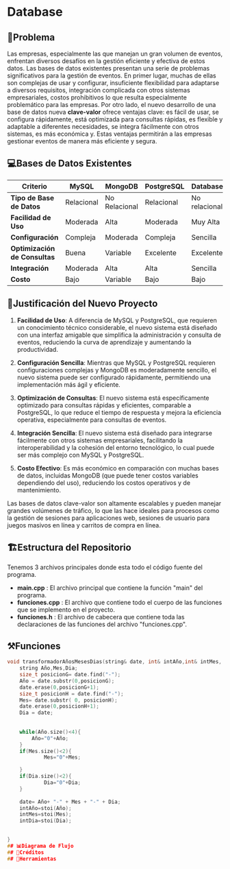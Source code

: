 # Database

## 📑Problema  
Las empresas, especialmente las que manejan un gran volumen de eventos, enfrentan diversos desafíos en la gestión eficiente y efectiva de estos datos. Las bases de datos existentes presentan una serie de problemas significativos para la gestión de eventos. En primer lugar, muchas de ellas son complejas de usar y configurar, insuficiente flexibilidad para adaptarse a diversos requisitos, integración complicada con otros sistemas empresariales, costos prohibitivos lo que resulta especialmente problemático para las empresas. Por otro lado, el nuevo desarrollo de una base de datos nueva **clave-valor** ofrece ventajas clave: es fácil de usar, se configura rápidamente, está optimizada para consultas rápidas, es flexible y adaptable a diferentes necesidades, se integra fácilmente con otros sistemas, es más económica y. Estas ventajas permitirán a las empresas gestionar eventos de manera más eficiente y segura.
## 💻Bases de Datos Existentes 

| **Criterio**               | **MySQL**                             | **MongoDB**                         | **PostgreSQL**                     | **Database**                |
|----------------------------|---------------------------------------|-------------------------------------|------------------------------------|-----------------------------------|
| **Tipo de Base de Datos**   | Relacional                            | No Relacional                       | Relacional                         | No relacional                     |
| **Facilidad de Uso**       | Moderada                              | Alta                                | Moderada                           | Muy Alta                          |
| **Configuración**          | Compleja                              | Moderada                            | Compleja                           | Sencilla                          |
| **Optimización de Consultas** | Buena                                | Variable                            | Excelente                          | Excelente                         |
| **Integración**            | Moderada                              | Alta                                | Alta                               | Sencilla                          |
| **Costo**                  | Bajo                                  | Variable                            | Bajo                               | Bajo                              |

## 📘Justificación del Nuevo Proyecto

1. **Facilidad de Uso**: A diferencia de MySQL y PostgreSQL, que requieren un conocimiento técnico considerable, el nuevo sistema está diseñado con una interfaz amigable que simplifica la administración y consulta de eventos, reduciendo la curva de aprendizaje y aumentando la productividad.

2. **Configuración Sencilla**: Mientras que MySQL y PostgreSQL requieren configuraciones complejas y MongoDB es moderadamente sencillo, el nuevo sistema puede ser configurado rápidamente, permitiendo una implementación más ágil y eficiente.

3. **Optimización de Consultas**: El nuevo sistema está específicamente optimizado para consultas rápidas y eficientes, comparable a PostgreSQL, lo que reduce el tiempo de respuesta y mejora la eficiencia operativa, especialmente para consultas de eventos.

4. **Integración Sencilla**: El nuevo sistema está diseñado para integrarse fácilmente con otros sistemas empresariales, facilitando la interoperabilidad y la cohesión del entorno tecnológico, lo cual puede ser más complejo con MySQL y PostgreSQL.

5. **Costo Efectivo**: Es más económico en comparación con muchas bases de datos, incluidas MongoDB (que puede tener costos variables dependiendo del uso), reduciendo los costos operativos y de mantenimiento.

Las bases de datos clave-valor son altamente escalables y pueden manejar grandes volúmenes de tráfico, lo que las hace ideales para procesos como la gestión de sesiones para aplicaciones web, sesiones de usuario para juegos masivos en línea y carritos de compra en línea.

## 🏗️Estructura del Repositorio
Tenemos 3 archivos principales donde esta todo el código fuente del programa.
- **main.cpp** : El archivo principal que contiene la función "main" del programa.
- **funciones.cpp** : El archivo que contiene todo el cuerpo de las funciones que se implemento en el proyecto.
- **funciones.h** : El archivo de cabecera que contiene toda las declaraciones de las funciones del archivo "funciones.cpp".
## ⚒️Funciones
```C++
void transformadorAñosMesesDias(string& date, int& intAño,int& intMes, int& intDia){
    string Año,Mes,Dia;
    size_t posicionG= date.find("-");
    Año = date.substr(0,posicionG);
    date.erase(0,posicionG+1);
    size_t posicionH = date.find("-"); 
    Mes= date.substr( 0, posicionH);
    date.erase(0,posicionH+1);
    Dia = date;
        
        
    while(Año.size()<4){
        Año="0"+Año;
    }
    if(Mes.size()<2){
            Mes="0"+Mes;

    }
    if(Dia.size()<2){
            Dia="0"+Dia;
    }
        
    date= Año+ "-" + Mes + "-" + Dia;
    intAño=stoi(Año);
    intMes=stoi(Mes);
    intDia=stoi(Dia);

    
}
## 📊Diagrama de Flujo
## 👱Créditos
## 🧰Herramientas



